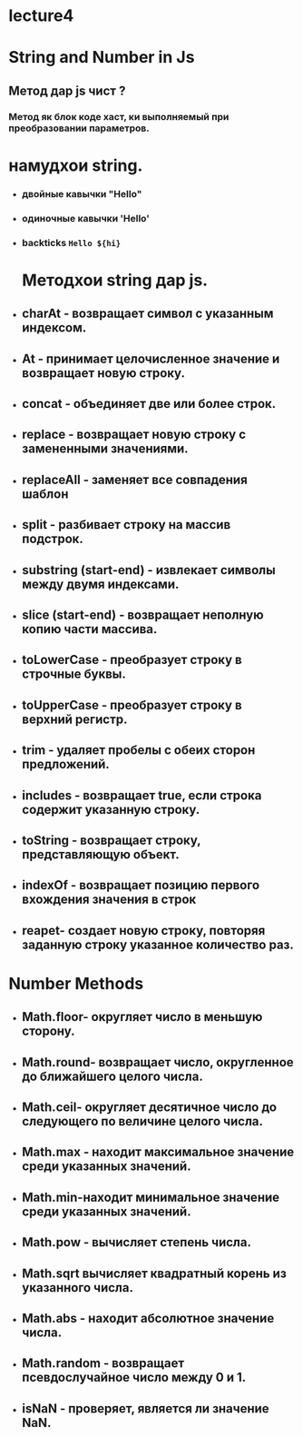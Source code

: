 # lecture4
 # String and Number in Js
 ## Метод дар js  чист ?
 ### Метод як блок коде хаст, ки выполняемый при преобразовании параметров.
 # намудхои string.
 - ### двойные кавычки "Hello"
 - ### одиночные кавычки 'Hello'
 - ### backticks `Hello ${hi}`
   # Mетодхои string дар js.
 - ## charAt - возвращает символ с указанным индексом.
 - ## At - принимает целочисленное значение и возвращает новую строку.
 - ## concat -  объединяет две или более строк.
 - ## replace -  возвращает новую строку с замененными значениями.
 - ## replaceAll - заменяет все совпадения шаблон
 - ## split - разбивает строку на массив подстрок.
 - ## substring (start-end) - извлекает символы между двумя индексами.
 - ##  slice  (start-end) - возвращает неполную копию части массива.
 - ## toLowerCase - преобразует строку в строчные буквы.
 - ##  toUpperCase - преобразует строку в верхний регистр.
 - ## trim - удаляет пробелы с обеих сторон предложений.
 - ## includes - возвращает true, если строка содержит указанную строку.
 - ## toString - возвращает строку, представляющую объект.
 - ## indexOf -  возвращает позицию первого вхождения значения в строк
 - ## reapet-  создает новую строку, повторяя заданную строку указанное количество раз.
 # Number Methods
 - ## Math.floor- округляет число в меньшую сторону.
- ## Math.round- возвращает число, округленное до ближайшего целого числа.
- ## Math.ceil- округляет десятичное число до следующего по величине целого числа.
- ## Math.max - находит максимальное значение среди указанных значений.
- ##  Math.min-находит минимальное значение среди указанных значений.
- ##  Math.pow - вычисляет степень числа.
- ## Math.sqrt вычисляет квадратный корень из указанного числа.
- ## Math.abs - находит абсолютное значение числа.
- ## Math.random - возвращает псевдослучайное число между 0 и 1.
- ## isNaN - проверяет, является ли значение NaN.
